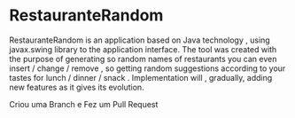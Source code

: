 # RestauranteRandom

RestauranteRandom is an application based on Java technology , using javax.swing library to the application interface.
The tool was created with the purpose of generating so random names of restaurants you can even insert / change / remove , so getting random suggestions according to your tastes for lunch / dinner / snack .
Implementation will , gradually, adding new features as it gives its evolution.

Criou uma Branch e Fez um Pull Request
